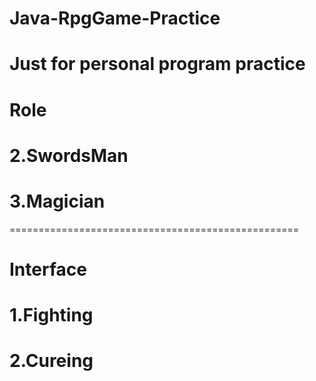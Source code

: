 # Java-RpgGame-Practice
Just for personal program practice
==================================================
#    Role
# 2.SwordsMan
# 3.Magician
==================================================
#    Interface
# 1.Fighting
# 2.Cureing

